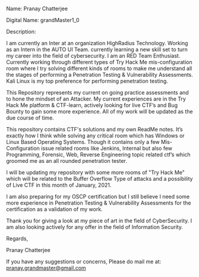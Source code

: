 Name: Pranay Chatterjee

Digital Name: grandMaster1_0

Description:

I am currently an Inter at an organization HighRadius Technology. Working as an Intern in the AUTO UI Team. currently learning a new skill set to turn my career into the field of cybersecurity. I am an RED Team Enthusiast. Currently working through different types of Try Hack Me mis-configuration room where I try solving different kinds of rooms to make me understand all the stages of performing a Penetration Testing & Vulnerability Assessments. Kali Linux is my top preference for performing penetration testing.

This Repository represents my current on going practice assessments and to hone the mindset of an Attacker. My current experiences are in the Try Hack Me platform & CTF-learn, actively looking for live CTF’s and Bug Bounty to gain some more experience. All of my work will be updated as the due course of time.

This repository contains CTF's solutions and my own ReadMe notes. It’s exactly how I think while solving any critical room which has Windows or Linux Based Operating Systems. Though it contains only a few Mis-Configuration issue related rooms like Jenkins, Internal but also few Programming, Forensic, Web, Reverse Engineering topic related ctf’s which groomed me as an all rounded penetration tester.

I will be updating my repository with some more rooms of "Try Hack Me" which will be related to the Buffer Overflow Type of attacks and a possibility of Live CTF in this month of January, 2021.

I am also preparing for my OSCP certification but I still believe I need some more experience in Penetration Testing & Vulnerability Assessments for the certification as a validation of my work. 

Thank you for giving a look at my piece of art in the field of CyberSecurity. I am also looking actively for any offer in the field of Information Security.

  

Regards,

Pranay Chatterjee



If you have any suggestions or concerns, Please do mail me at: pranay.grandmaster@gmail.com





